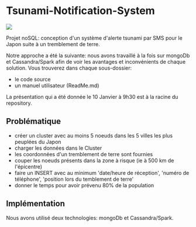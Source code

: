 # Tsunami-Notification-System

![](http://renewaldynamics.com/wp-content/uploads/2011/03/wave1.jpg)

Projet noSQL: conception d'un système d'alerte tsunami par SMS pour le Japon suite à un tremblement de terre.

Notre approche a été la suivante: nous avons travaillé à la fois sur mongoDb et Cassandra/Spark afin de voir les avantages et inconvénients de chaque solution.
Vous trouverez dans chaque sous-dossier:
- le code source
- un manuel utilisateur (ReadMe.md)

La présentation qui a été donnée le 10 Janvier à 9h30 est à la racine du repository.

## Problématique
- créer un cluster avec au moins 5 noeuds dans les 5 villes les plus peuplées du Japon
- charger les données dans le Cluster
- les coordonnées d'un tremblement de terre sont fournies
- couper les noeuds présents dans la zone à risque (ie à 500 km de l'épicentre)
- faire un INSERT avec au minimum 'date/heure de réception', 'numéro de téléphone', 'position lors du temblement de terre'
- donner le temps pour avoir prévenu 80% de la population

## Implémentation
Nous avons utilisé deux technologies: mongoDb et Cassandra/Spark.
